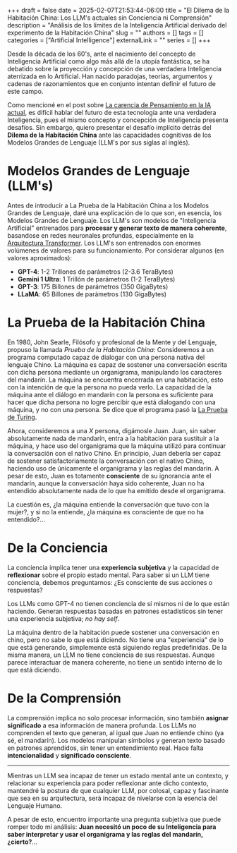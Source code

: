 +++ 
draft = false
date = 2025-02-07T21:53:44-06:00
title = "El Dilema de la Habitación China: Los LLM's actuales sin Conciencia ni Comprensión"
description = "Análisis de los límites de la Inteligencia Artificial derivado del experimento de la Habitación China"
slug = ""
authors = []
tags = []
categories = ["Artificial Intelligence"]
externalLink = ""
series = []
+++

Desde la década de los 60's, ante el nacimiento del concepto de Inteligencia Artificial como algo más allá de la utopía fantástica, se ha debatido sobre la proyección y concepción de una verdadera Inteligencia aterrizada en lo Artificial. Han nacido paradojas, teorías, argumentos y cadenas de razonamientos que en conjunto intentan definir el futuro de este campo. 

Como mencioné en el post sobre [La carencia de Pensamiento en la IA actual](../../posts/thinking-simulation), es difícil hablar del futuro de esta tecnología ante una verdadera Inteligencia, pues el mismo concepto y concepción de Inteligencia presenta desafíos. Sin embargo, quiero presentar el desafío implícito detrás del **Dilema de la Habitación China** ante las capacidades cognitivas de los Modelos Grandes de Lenguaje (LLM's por sus siglas al inglés).

# Modelos Grandes de Lenguaje (LLM's)
Antes de introducir a La Prueba de la Habitación China a los Modelos Grandes de Lenguaje, daré una explicación de lo que son, en esencia, los Modelos Grandes de Lenguaje.
Los LLM's son modelos de "Inteligencia Artificial" entrenados para **procesar y generar texto de manera coherente**, basandose en redes neuronales profundas, especialmente en la [Arquitectura Transformer](../../posts/transformer-architecture). Los LLM's son entrenados con enormes volúmenes de valores para su funcionamiento. Por considerar algunos (en valores aproximados):
- **GPT-4**: 1-2 Trillones de parámetros (2-3.6 TeraBytes)
- **Gemini 1 Ultra**: 1 Trillón de parámetros (1-2 TeraBytes)
- **GPT-3**: 175 Billones de parámetros (350 GigaBytes)
- **LLaMA**: 65 Billones de parámetros (130 GigaBytes)

# La Prueba de la Habitación China
En 1980, John Searle, Filósofo y profesional de la Mente y del Lenguaje, propuso la llamada _Prueba de la Habitación China_: Consideremos a un programa computado capaz de dialogar con una persona nativa del lenguaje Chino. La máquina es capaz de sostener una conversación escrita con dicha persona mediante un organigrama, manipulando los caracteres del mandarín. La máquina se encuentra encerrada en una habitación, esto con la intención de que la persona no pueda verlo. La capacidad de la máquina ante el diálogo en mandarín con la persona es suficiente para hacer que dicha persona no logre percibir que está dialogando con una máquina, y no con una persona. Se dice que el programa pasó la [La Prueba de Turing](../../posts/turing-test).

Ahora, consideremos a una _X_ persona, digámosle Juan. Juan, sin saber absolutamente nada de mandarín, entra a la habitación para sustituir a la máquina, y hace uso del organigrama que la máquina utilizó para continuar la conversación con el nativo Chino. En principio, Juan debería ser capaz de sostener satisfactoriamente la conversación con el nativo Chino, haciendo uso de únicamente el organigrama y las reglas del mandarín. A pesar de esto, Juan es totamente **consciente** de su ignorancia ante el mandarín, aunque la conversación haya sido coherente, Juan no ha entendido absolutamente nada de lo que ha emitido desde el organigrama. 

La cuestión es, ¿la máquina entiende la conversación que tuvo con la mujer?, y si no la entiende, ¿la máquina es consciente de que no ha entendido?...

# De la Conciencia
La conciencia implica tener una **experiencia subjetiva** y la capacidad de **reflexionar** sobre el propio estado mental. Para saber si un LLM tiene conciencia, debemos preguntarnos: ¿Es consciente de sus acciones o respuestas?

Los LLMs como GPT-4 no tienen conciencia de sí mismos ni de lo que están haciendo. Generan respuestas basadas en patrones estadísticos sin tener una experiencia subjetiva; _no hay self_.

La máquina dentro de la habitación puede sostener una conversación en chino, pero no sabe lo que está diciendo. No tiene una "experiencia" de lo que está generando, simplemente está siguiendo reglas predefinidas. De la misma manera, un LLM no tiene conciencia de sus respuestas. Aunque parece interactuar de manera coherente, no tiene un sentido interno de lo que está diciendo.

# De la Comprensión
La comprensión implica no solo procesar información, sino también **asignar significado** a esa información de manera profunda.
Los LLMs no comprenden el texto que generan, al igual que Juan no entiende chino (ya sé, el mandarín). Los modelos manipulan símbolos y generan texto basado en patrones aprendidos, sin tener un entendimiento real. Hace falta **intencionalidad** y **significado consciente**. 

-------

Mientras un LLM sea incapaz de tener un estado mental ante un contexto, y relacionar su experiencia para poder reflexionar ante dicho contexto, mantendré la postura de que cualquier LLM, por colosal, capaz y fascinante que sea en su arquitectura, será incapaz de nivelarse con la esencia del Lenguaje Humano. 

A pesar de esto, encuentro importante una pregunta subjetiva que puede romper todo mi análisis: **Juan necesitó un poco de su Inteligencia para saber interpretar y usar el organigrama y las reglas del mandarín, ¿cierto?**...

